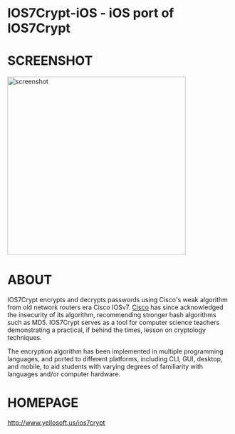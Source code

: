 # IOS7Crypt-iOS - iOS port of IOS7Crypt

# SCREENSHOT

<a href="https://raw2.github.com/mcandre/IOS7Crypt-iOS/master/screenshot-iphone.png"><img src="https://raw2.github.com/mcandre/IOS7Crypt-iOS/master/screenshot-iphone.png" alt="screenshot" height="400" style="border: 1px" /></a>

# ABOUT

IOS7Crypt encrypts and decrypts passwords using Cisco's weak algorithm from old network routers era Cisco IOSv7. [Cisco](http://www.cisco.com/en/US/tech/tk59/technologies_tech_note09186a00809d38a7.shtml) has since acknowledged the insecurity of its algorithm, recommending stronger hash algorithms such as MD5. IOS7Crypt serves as a tool for computer science teachers demonstrating a practical, if behind the times, lesson on cryptology techniques.

The encryption algorithm has been implemented in multiple programming languages, and ported to different platforms, including CLI, GUI, desktop, and mobile, to aid students with varying degrees of familiarity with languages and/or computer hardware.

# HOMEPAGE

http://www.yellosoft.us/ios7crypt
